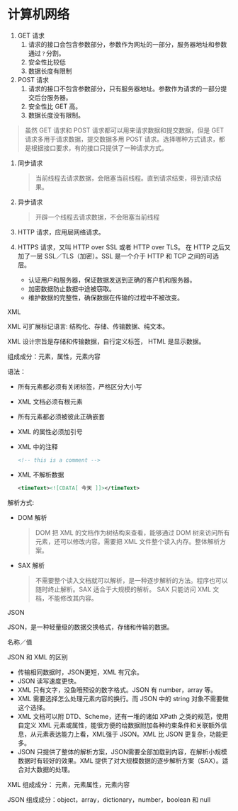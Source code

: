 # 计算机网络



1. GET 请求
   1. 请求的接口会包含参数部分，参数作为网址的一部分，服务器地址和参数通过`？`分割。
   2. 安全性比较低
   3. 数据长度有限制
2. POST 请求
   1. 请求的接口不包含参数部分，只有服务器地址。参数作为请求的一部分提交后台服务器。
   2. 安全性比 GET 高。
   3. 数据长度没有限制。

> 虽然 GET 请求和 POST 请求都可以用来请求数据和提交数据，但是 GET 请求多用于请求数据，提交数据多用 POST 请求。选择哪种方式请求，都是根据接口要求，有的接口只提供了一种请求方式。





1. 同步请求

   > 当前线程去请求数据，会阻塞当前线程。直到请求结束，得到请求结果。

2. 异步请求

   > 开辟一个线程去请求数据，不会阻塞当前线程







1. HTTP  请求，应用层网络请求。
2. HTTPS 请求，又叫 HTTP over SSL 或者 HTTP over TLS。 在 HTTP 之后又加了一层 SSL／TLS（加密）。SSL 是一个介于 HTTP 和 TCP 之间的可选层。
   * 认证用户和服务器，保证数据发送到正确的客户机和服务器。
   * 加密数据防止数据中途被窃取。
   * 维护数据的完整性，确保数据在传输的过程中不被改变。





XML

XML 可扩展标记语言: 结构化、存储、传输数据、纯文本。

XML 设计宗旨是存储和传输数据，自行定义标签， HTML 是显示数据。

组成成分：元素，属性，元素内容

语法：

* 所有元素都必须有关闭标签，严格区分大小写

* XML 文档必须有根元素

* 所有元素都必须被彼此正确嵌套

* XML 的属性必须加引号

* XML 中的注释

  ```xml
  <!-- this is a comment -->
  ```

* XML 不解析数据

  ```xml
  <timeText><![CDATA[ 今天 ]]></timeText>
  ```

解析方式:

* DOM 解析

  > DOM 把 XML 的文档作为树结构来查看，能够通过 DOM 树来访问所有元素，还可以修改内容。需要把 XML 文件整个读入内存。整体解析方案。

* SAX 解析

  > 不需要整个读入文档就可以解析，是一种逐步解析的方法。程序也可以随时终止解析。SAX 适合于大规模的解析。 SAX 只能访问 XML 文档，不能修改其内容。



JSON

JSON，是一种轻量级的数据交换格式，存储和传输的数据。

名称／值





JSON 和 XML 的区别

* 传输相同数据时，JSON更短，XML 有冗余。
* JSON 读写速度更快。
* XML 只有文字，没鱼哦预设的数字格式。JSON 有 number，array 等。
* XML 需要选择怎么处理元素内容的换行。而 JSON 中的 string 对象不需要做这个选择。
* XML 文档可以附 DTD、Scheme，还有一堆的诸如 XPath 之类的规范，使用自定义 XML 元素或属性，能很方便的给数据附加各种约束条件和关联额外信息，从元素表达能力上看，XML强于 JSON。XML 比 JSON 更复杂，功能更多。
* JSON 只提供了整体的解析方案，JSON需要全部加载到内容，在解析小规模数据时有较好的效果。XML 提供了对大规模数据的逐步解析方案（SAX）。适合对大数据的处理。

XML  组成成分： 元素，元素属性，元素内容

JSON 组成成分：object，array，dictionary，number，boolean 和 null
